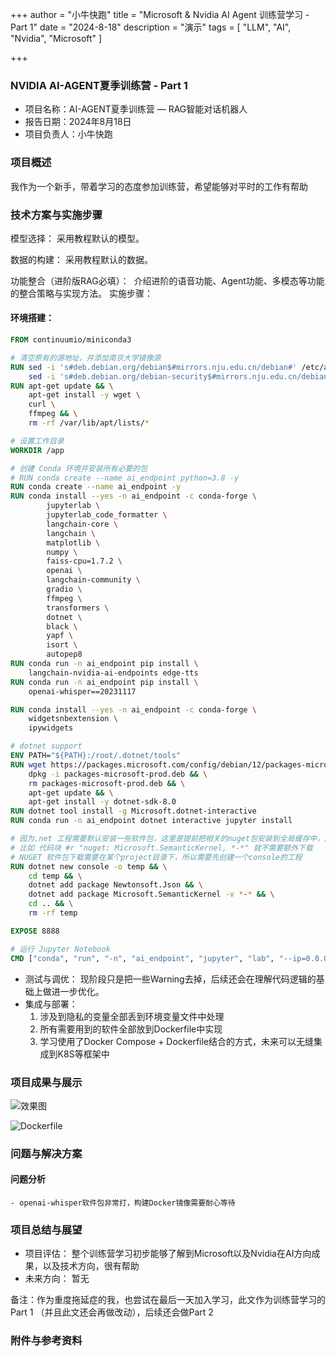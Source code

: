 +++
author = "小牛快跑"
title = "Microsoft & Nvidia AI Agent 训练营学习 - Part 1"
date = "2024-8-18"
description = "演示"
tags = [
    "LLM",
    "AI",
    "Nvidia",
    "Microsoft"
]

+++

### NVIDIA AI-AGENT夏季训练营 - Part 1

- 项目名称：AI-AGENT夏季训练营 — RAG智能对话机器人
- 报告日期：2024年8月18日
- 项目负责人：小牛快跑

### 项目概述

我作为一个新手，带着学习的态度参加训练营，希望能够对平时的工作有帮助

### 技术方案与实施步骤
模型选择： 采用教程默认的模型。

数据的构建： 采用教程默认的数据。

功能整合（进阶版RAG必填）：  介绍进阶的语音功能、Agent功能、多模态等功能的整合策略与实现方法。
实施步骤：
#### 环境搭建： 
```Dockerfile
FROM continuumio/miniconda3

# 清空原有的源地址，并添加南京大学镜像源
RUN sed -i 's#deb.debian.org/debian$#mirrors.nju.edu.cn/debian#' /etc/apt/sources.list.d/debian.sources && \
    sed -i 's#deb.debian.org/debian-security$#mirrors.nju.edu.cn/debian-security#' /etc/apt/sources.list.d/debian.sources
RUN apt-get update && \
    apt-get install -y wget \
    curl \
    ffmpeg && \
    rm -rf /var/lib/apt/lists/*

# 设置工作目录
WORKDIR /app

# 创建 Conda 环境并安装所有必要的包
# RUN conda create --name ai_endpoint python=3.8 -y
RUN conda create --name ai_endpoint -y
RUN conda install --yes -n ai_endpoint -c conda-forge \
        jupyterlab \
        jupyterlab_code_formatter \
        langchain-core \
        langchain \
        matplotlib \
        numpy \
        faiss-cpu=1.7.2 \
        openai \
        langchain-community \
        gradio \
        ffmpeg \
        transformers \
        dotnet \
        black \
        yapf \
        isort \
        autopep8
RUN conda run -n ai_endpoint pip install \
    langchain-nvidia-ai-endpoints edge-tts
RUN conda run -n ai_endpoint pip install \
    openai-whisper==20231117

RUN conda install --yes -n ai_endpoint -c conda-forge \
    widgetsnbextension \
    ipywidgets

# dotnet support
ENV PATH="${PATH}:/root/.dotnet/tools"
RUN wget https://packages.microsoft.com/config/debian/12/packages-microsoft-prod.deb -O packages-microsoft-prod.deb && \
    dpkg -i packages-microsoft-prod.deb && \
    rm packages-microsoft-prod.deb && \
    apt-get update && \
    apt-get install -y dotnet-sdk-8.0
RUN dotnet tool install -g Microsoft.dotnet-interactive
RUN conda run -n ai_endpoint dotnet interactive jupyter install

# 因为.net 工程需要默认安装一些软件包，这里是提前把相关的nuget包安装到全局缓存中，后续其它工程如果需要用到这个包，就不需要额外下载了
# 比如 代码块 #r "nuget: Microsoft.SemanticKernel, *-*" 就不需要额外下载
# NUGET 软件包下载需要在某个project目录下，所以需要先创建一个console的工程
RUN dotnet new console -o temp && \
    cd temp && \
    dotnet add package Newtonsoft.Json && \
    dotnet add package Microsoft.SemanticKernel -v *-* && \
    cd .. && \
    rm -rf temp

EXPOSE 8888

# 运行 Jupyter Notebook
CMD ["conda", "run", "-n", "ai_endpoint", "jupyter", "lab", "--ip=0.0.0.0", "--no-browser", "--allow-root", "--NotebookApp.token=''", "--notebook-dir=/app"]

```
- 测试与调优： 现阶段只是把一些Warning去掉，后续还会在理解代码逻辑的基础上做进一步优化。
- 集成与部署： 
    1. 涉及到隐私的变量全部丢到环境变量文件中处理
    2. 所有需要用到的软件全部放到Dockerfile中实现
    3. 学习使用了Docker Compose + Dockerfile结合的方式，未来可以无缝集成到K8S等框架中



### 项目成果与展示

![效果图](https://niu.fm/posts/image.png "Day 3 最终演示")

![Dockerfile](https://niu.fm/posts/Dockerfile)

### 问题与解决方案
#### 问题分析
    - openai-whisper软件包非常打，构建Docker镜像需要耐心等待

### 项目总结与展望
- 项目评估： 整个训练营学习初步能够了解到Microsoft以及Nvidia在AI方向成果，以及技术方向，很有帮助
- 未来方向： 暂无

备注：作为重度拖延症的我，也尝试在最后一天加入学习，此文作为训练营学习的Part 1 （并且此文还会再做改动），后续还会做Part 2


### 附件与参考资料